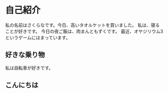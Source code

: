 # 自己紹介
私の名前はさくらなです。今日、高いタオルケットを買いました。
私は、寝ることが好きです。
今日の夜ご飯は、肉まんともずくです。
最近、オヤジリウム3というゲームにはまっています。

## 好きな乗り物
私は自転車が好きです。

## こんにちは
